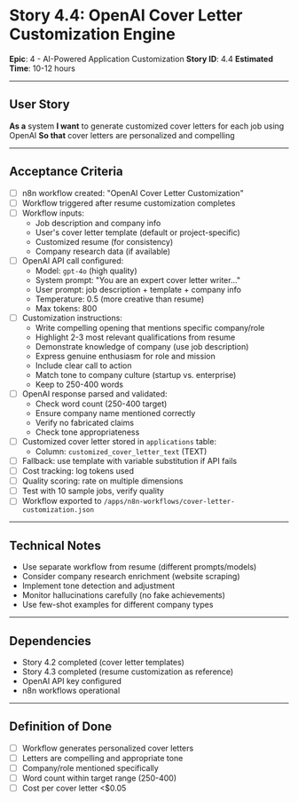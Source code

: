 # Story 4.4: OpenAI Cover Letter Customization Engine

**Epic**: 4 - AI-Powered Application Customization
**Story ID**: 4.4
**Estimated Time**: 10-12 hours

---

## User Story

**As a** system
**I want** to generate customized cover letters for each job using OpenAI
**So that** cover letters are personalized and compelling

---

## Acceptance Criteria

- [ ] n8n workflow created: "OpenAI Cover Letter Customization"
- [ ] Workflow triggered after resume customization completes
- [ ] Workflow inputs:
  - Job description and company info
  - User's cover letter template (default or project-specific)
  - Customized resume (for consistency)
  - Company research data (if available)
- [ ] OpenAI API call configured:
  - Model: `gpt-4o` (high quality)
  - System prompt: "You are an expert cover letter writer..."
  - User prompt: job description + template + company info
  - Temperature: 0.5 (more creative than resume)
  - Max tokens: 800
- [ ] Customization instructions:
  - Write compelling opening that mentions specific company/role
  - Highlight 2-3 most relevant qualifications from resume
  - Demonstrate knowledge of company (use job description)
  - Express genuine enthusiasm for role and mission
  - Include clear call to action
  - Match tone to company culture (startup vs. enterprise)
  - Keep to 250-400 words
- [ ] OpenAI response parsed and validated:
  - Check word count (250-400 target)
  - Ensure company name mentioned correctly
  - Verify no fabricated claims
  - Check tone appropriateness
- [ ] Customized cover letter stored in `applications` table:
  - Column: `customized_cover_letter_text` (TEXT)
- [ ] Fallback: use template with variable substitution if API fails
- [ ] Cost tracking: log tokens used
- [ ] Quality scoring: rate on multiple dimensions
- [ ] Test with 10 sample jobs, verify quality
- [ ] Workflow exported to `/apps/n8n-workflows/cover-letter-customization.json`

---

## Technical Notes

- Use separate workflow from resume (different prompts/models)
- Consider company research enrichment (website scraping)
- Implement tone detection and adjustment
- Monitor hallucinations carefully (no fake achievements)
- Use few-shot examples for different company types

---

## Dependencies

- Story 4.2 completed (cover letter templates)
- Story 4.3 completed (resume customization as reference)
- OpenAI API key configured
- n8n workflows operational

---

## Definition of Done

- [ ] Workflow generates personalized cover letters
- [ ] Letters are compelling and appropriate tone
- [ ] Company/role mentioned specifically
- [ ] Word count within target range (250-400)
- [ ] Cost per cover letter <$0.05
